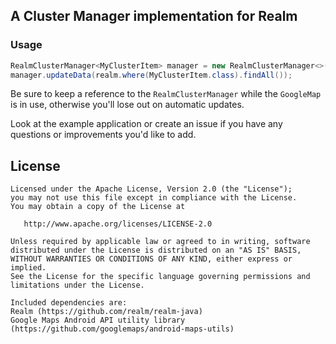 ## A Cluster Manager implementation for Realm

### Usage

```java
RealmClusterManager<MyClusterItem> manager = new RealmClusterManager<>(context, googleMap);
manager.updateData(realm.where(MyClusterItem.class).findAll());
```

Be sure to keep a reference to the `RealmClusterManager` while the `GoogleMap` is in use, otherwise you'll lose out on automatic updates.

Look at the example application or create an issue if you have any questions or improvements you'd like to add.

## License
```
Licensed under the Apache License, Version 2.0 (the "License");
you may not use this file except in compliance with the License.
You may obtain a copy of the License at

   http://www.apache.org/licenses/LICENSE-2.0

Unless required by applicable law or agreed to in writing, software
distributed under the License is distributed on an "AS IS" BASIS,
WITHOUT WARRANTIES OR CONDITIONS OF ANY KIND, either express or implied.
See the License for the specific language governing permissions and
limitations under the License.

Included dependencies are:
Realm (https://github.com/realm/realm-java)
Google Maps Android API utility library (https://github.com/googlemaps/android-maps-utils)
```
